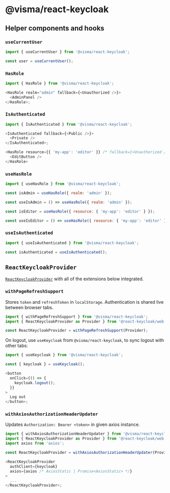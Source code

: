 # @visma/react-keycloak

## Helper components and hooks

### `useCurrentUser`

```js
import { useCurrentUser } from '@visma/react-keycloak';

const user = useCurrentUser();
```

### `HasRole`

```js
import { HasRole } from '@visma/react-keycloak';

<HasRole realm="admin" fallback={<Unauthorized />}>
  <AdminPanel />
</HasRole>;
```

### `IsAuthenticated`

```js
import { IsAuthenticated } from '@visma/react-keycloak';

<IsAuthenticated fallback={<Public />}>
  <Private />
</IsAuthenticated>;
```

```js
<HasRole resource={{ 'my-app': 'editor' }} /* fallback={<Unauthorized />} */>
  <EditButton />
</HasRole>
```

### `useHasRole`

```js
import { useHasRole } from '@visma/react-keycloak';

const isAdmin = useHasRole({ realm: 'admin' });
```

```js
const useIsAdmin = () => useHasRole({ realm: 'admin' });
```

```js
const isEditor = useHasRole({ resource: { 'my-app': 'editor' } });
```

```js
const useIsEditor = () => useHasRole({ resource: { 'my-app': 'editor' } });
```

### `useIsAuthenticated`

```js
import { useIsAuthenticated } from '@visma/react-keycloak';

const isAuthenticated = useIsAuthenticated();
```

## `ReactKeycloakProvider`

[`ReactKeycloakProvider`](https://www.npmjs.com/package/@react-keycloak/web) with all of the extensions below integrated.

### `withPageRefreshSupport`

Stores `token` and `refreshToken` in `localStorage`. Authentication is shared live between browser tabs.

```js
import { withPageRefreshSupport } from '@visma/react-keycloak';
import { ReactKeycloakProvider as Provider } from '@react-keycloak/web';

const ReactKeycloakProvider = withPageRefreshSupport(Provider);
```

On logout, use `useKeycloak` from `@visma/react-keycloak`, to sync logout with other tabs:

```js
import { useKeycloak } from '@visma/react-keycloak';

const { keycloak } = useKeycloak();

<button
  onClick={() => {
    keycloak.logout();
  }}
>
  Log out
</button>;
```

### `withAxiosAuthorizationHeaderUpdater`

Updates `Authorization: Bearer <token>` in given axios instance.

```js
import { withAxiosAuthorizationHeaderUpdater } from '@visma/react-keycloak';
import { ReactKeycloakProvider as Provider } from '@react-keycloak/web';
import axios from 'axios';

const ReactKeycloakProvider = withAxiosAuthorizationHeaderUpdater(Provider);

<ReactKeycloakProvider
  authClient={keycloak}
  axios={axios /* AxiosStatic | Promise<AxiosStatic> */}
>
  ...
</ReactKeycloakProvider>;
```
